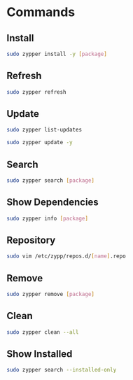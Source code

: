 # Commands

## Install

```sh
sudo zypper install -y [package]
```

## Refresh

```sh
sudo zypper refresh
```

## Update

```sh
sudo zypper list-updates
```

```sh
sudo zypper update -y
```

## Search

```sh
sudo zypper search [package]
```

## Show Dependencies

```sh
sudo zypper info [package]
```

## Repository

```sh
sudo vim /etc/zypp/repos.d/[name].repo
```

## Remove

```sh
sudo zypper remove [package]
```

## Clean

```sh
sudo zypper clean --all
```

## Show Installed

```sh
sudo zypper search --installed-only
```
